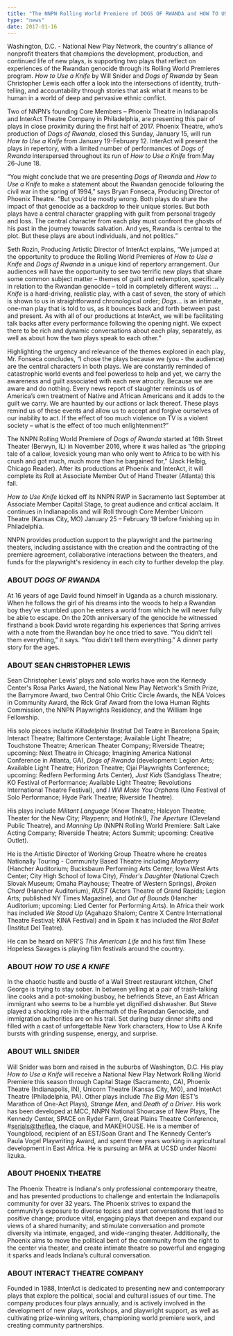 ```yaml
---
title: "The NNPN Rolling World Premiere of DOGS OF RWANDA and HOW TO USE A KNIFE in Conversation in Indianapolis and Phoenix"
type: "news"
date: 2017-01-16
---
```


<p><span class="lead-in">Washington, D.C. - National New Play Network, the country's alliance of nonprofit theaters that champions the development, production, and continued life of new plays, is supporting two plays that reflect on experiences of the Rwandan genocide through its Rolling World Premieres program. <em>How to Use a Knife</em> by Will Snider and <em>Dogs of Rwanda</em> by Sean Christopher Lewis each offer a look into the intersections of identity, truth-telling, and accountability through stories that ask what it means to be human in a world of deep and pervasive ethnic conflict.</span></p>
<p>Two of NNPN’s founding Core Members – Phoenix Theatre in Indianapolis and InterAct Theatre Company in Philadelphia, are presenting this pair of plays in close proximity during the first half of 2017. Phoenix Theatre, who’s production of <em>Dogs of Rwanda</em>, closed this Sunday, January 15, will run <em>How to Use a Knife</em> from January 19-February 12. InterAct will present the plays in repertory, with a limited number of performances of <em>Dogs of Rwanda</em> interspersed throughout its run of <em>How to Use a Knife</em> from May 26-June 18.</p>
<p>“You might conclude that we are presenting <em>Dogs of Rwanda</em> and <em>How to Use a Knife</em> to make a statement about the Rwandan genocide following the civil war in the spring of 1994,” says Bryan Fonseca, Producing Director of Phoenix Theatre. “But you’d be mostly wrong. Both plays do share the impact of that genocide as a backdrop to their unique stories. But both plays have a central character grappling with guilt from personal tragedy and loss. The central character from each play must confront the ghosts of his past in the journey towards salvation. And yes, Rwanda is central to the plot. But these plays are about individuals, and not politics.”</p>
<p>Seth Rozin, Producing Artistic Director of InterAct explains, “We jumped at the opportunity to produce the Rolling World Premieres of <em>How to Use a Knife</em> and <em>Dogs of Rwanda</em> in a unique kind of repertory arrangement. Our audiences will have the opportunity to see two terrific new plays that share some common subject matter – themes of guilt and redemption, specifically in relation to the Rwandan genocide – told in completely different ways: …<em>Knife </em>is a hard-driving, realistic play, with a cast of seven, the story of which is shown to us in straightforward chronological order; <em>Dogs</em>… is an intimate, one-man play that is told to us, as it bounces back and forth between past and present. As with all of our productions at InterAct, we will be facilitating talk backs after every performance following the opening night. We expect there to be rich and dynamic conversations about each play, separately, as well as about how the two plays speak to each other.”</p>
<p>Highlighting the urgency and relevance of the themes explored in each play, Mr. Fonseca concludes, “I chose the plays because we (you - the audience) are the central characters in both plays. We are constantly reminded of catastrophic world events and feel powerless to help and yet, we carry the awareness and guilt associated with each new atrocity. Because we are aware and do nothing. Every news report of slaughter reminds us of America’s own treatment of Native and African Americans and it adds to the guilt we carry. We are haunted by our actions or lack thereof. These plays remind us of these events and allow us to accept and forgive ourselves of our inability to act. If the effect of too much violence on TV is a violent society – what is the effect of too much enlightenment?”</p>
<p>The NNPN Rolling World Premiere of <em>Dogs of Rwanda</em> started at 16th Street Theater (Berwyn, IL) in November 2016, where it was hailed as “the gripping tale of a callow, lovesick young man who only went to Africa to be with his crush and got much, much more than he bargained for,” (Jack Helbig, Chicago Reader). After its productions at Phoenix and InterAct, it will complete its Roll at Associate Member Out of Hand Theater (Atlanta) this fall.</p>
<p><em>How to Use Knife</em> kicked off its NNPN RWP in Sacramento last September at Associate Member Capital Stage, to great audience and critical acclaim. It continues in Indianapolis and will Roll through Core Member Unicorn Theatre (Kansas City, MO) January 25 – February 19 before finishing up in Philadelphia.</p>
<p>NNPN provides production support to the playwright and the partnering theaters, including assistance with the creation and the contracting of the premiere agreement, collaborative interactions between the theaters, and funds for the playwright's residency in each city to further develop the play.</p>
<h3>ABOUT <em>DOGS OF RWANDA</em></h3>
<p>At 16 years of age David found himself in Uganda as a church missionary. When he follows the girl of his dreams into the woods to help a Rwandan boy they’ve stumbled upon he enters a world from which he will never fully be able to escape. On the 20th anniversary of the genocide he witnessed firsthand a book David wrote regarding his experiences that Spring arrives with a note from the Rwandan boy he once tried to save. “You didn’t tell them everything,” it says. “You didn’t tell them everything.” A dinner party story for the ages.</p>
<h3>ABOUT SEAN CHRISTOPHER LEWIS</h3>
<p>Sean Christopher Lewis' plays and solo works have won the Kennedy Center's Rosa Parks Award, the National New Play Network's Smith Prize, the Barrymore Award, two Central Ohio Critic Circle Awards, the NEA Voices in Community Award, the Rick Graf Award from the Iowa Human Rights Commission, the NNPN Playwrights Residency, and the William Inge Fellowship. </p>
<p>His solo pieces include <em>Killadelphia </em>(Institut Del Teatre in Barcelona Spain; Interact Theatre; Baltimore Centerstage; Available Light Theatre; Touchstone Theatre; American Theater Company; Riverside Theatre; upcoming: Next Theatre in Chicago; Imagining America National Conference in Atlanta, GA), <em>Dogs of Rwanda</em> (development: Legion Arts; Available Light Theatre; Horizon Theatre; Ojai Playwrights Conference; upcoming: Redfern Performing Arts Center), <em>Just Kids </em>(Sandglass Theatre; KO Festival of Performance; Available Light Theatre; Revolutions International Theatre Festival), and <em>I Will Make You Orphan</em>s (Uno Festival of Solo Performance; Hyde Park Theatre; Riverside Theatre).</p>
<p>His plays include <em>Militant Language</em> (Know Theatre; Halcyon Theatre; Theater for the New City; Playpenn; and HotInk!), <em>The Aperture </em>(Cleveland Public Theatre), and <em>Manning Up</em> (NNPN Rolling World Premiere: Salt Lake Acting Company; Riverside Theatre; Actors Summit; upcoming: Creative Outlet).</p>
<p>He is the Artistic Director of Working Group Theatre where he creates Nationally Touring - Community Based Theatre including <em>Mayberry </em>(Hancher Auditorium; Bucksbaum Performing Arts Center; Iowa West Arts Center; City High School of Iowa City), <em>Finder's Daughter </em>(National Czech Slovak Museum; Omaha Playhouse; Theatre of Western Springs), <em>Broken Chord</em> (Hancher Auditorium), <em>RUST </em>(Actors Theatre of Grand Rapids; Legion Arts; published NY Times Magazine), and <em>Out of Bounds</em> (Hancher Auditorium; upcoming: Lied Center for Performing Arts). In Africa their work has included<em> We Stood Up</em> (Agahazo Shalom; Centre X Centre International Theatre Festival; KINA Festival) and in Spain it has included the <em>Riot Ballet </em>(Institut Del Teatre). </p>
<p>He can be heard on NPR'S<em> This American Life </em>and his first film These Hopeless Savages is playing film festivals around the country.</p>
<h3>ABOUT <em>HOW TO USE A KNIFE</em></h3>
<p>In the chaotic hustle and bustle of a Wall Street restaurant kitchen, Chef George is trying to stay sober. In between yelling at a pair of trash-talking line cooks and a pot-smoking busboy, he befriends Steve, an East African immigrant who seems to be a humble yet dignified dishwasher. But Steve played a shocking role in the aftermath of the Rwandan Genocide, and immigration authorities are on his trail. Set during busy dinner shifts and filled with a cast of unforgettable New York characters, How to Use A Knife bursts with grinding suspense, energy, and surprise.</p>
<h3>ABOUT WILL SNIDER</h3>
<p>Will Snider was born and raised in the suburbs of Washington, D.C. His play <em>How to Use a Knife</em> will receive a National New Play Network Rolling World Premiere this season through Capital Stage (Sacramento, CA), Phoenix Theatre (Indianapolis, IN), Unicorn Theatre (Kansas City, MO), and InterAct Theatre (Philadelphia, PA). Other plays include <em>The Big Man</em> (EST’s Marathon of One-Act Plays), <em>Strange Men</em>, and <em>Death of a Driver</em>. His work has been developed at MCC, NNPN National Showcase of New Plays, The Kennedy Center, SPACE on Ryder Farm, Great Plains Theatre Conference, #<a href="mailto:serials@theflea" rel="nofollow">serials@theflea</a>, the claque, and MAKEHOUSE. He is a member of Youngblood, recipient of an EST/Soan Grant and The Kennedy Center’s Paula Vogel Playwriting Award, and spent three years working in agricultural development in East Africa. He is pursuing an MFA at UCSD under Naomi Iizuka.</p>
<h3>ABOUT PHOENIX THEATRE</h3>
<p>The Phoenix Theatre is Indiana's only professional contemporary theatre, and has presented productions to challenge and entertain the Indianapolis community for over 32 years. The Phoenix strives to expand the community’s exposure to diverse topics and start conversations that lead to positive change; produce vital, engaging plays that deepen and expand our views of a shared humanity; and stimulate conversation and promote diversity via intimate, engaged, and wide-ranging theater. Additionally, the Phoenix aims to move the political bent of the community from the right to the center via theater, and create intimate theatre so powerful and engaging it sparks and leads Indiana’s cultural conversation.</p>
<h3>ABOUT INTERACT THEATRE COMPANY</h3>
<p>Founded in 1988, InterAct is dedicated to presenting new and contemporary plays that explore the political, social and cultural issues of our time. The company produces four plays annually, and is actively involved in the development of new plays, workshops, and playwright support, as well as cultivating prize-winning writers, championing world premiere work, and creating community partnerships.</p>
